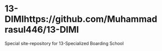 # 13-DIMIhttps://github.com/Muhammadrasul446/13-DIMI
Special site-repository for 13-Specialized Boarding School
